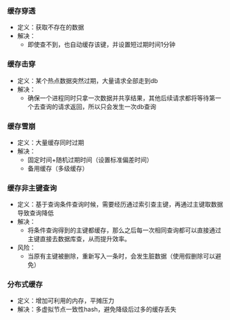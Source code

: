 ### 缓存穿透

*   定义：获取不存在的数据
*   解决：
    *   即使查不到，也自动缓存该键，并设置短过期时间1分钟

### 缓存击穿

*   定义：某个热点数据突然过期，大量请求全部走到db
*   解决：
    *   确保一个进程同时只拿一次数据并共享结果，其他后续请求都将等待第一个去查询的请求返回，所以只会发生一次db查询

### 缓存雪崩

*   定义：大量缓存同时过期
*   解决：
    *   固定时间+随机过期时间（设置标准偏差时间）
    *   备用缓存（多级缓存）

### 缓存非主键查询

*   定义：基于查询条件查询时候，需要经历通过索引查主键，再通过主键取数据导致查询降低
*   解决：
    *   将条件查询得到的主键都缓存，那么之后每一次相同查询都可以直接通过主键直接去数据库查，从而提升效率。
*   风险：
    *   当原有主键被删除，重新写入一条时，会发生脏数据（使用假删除可以避免）

### 分布式缓存

*   定义：增加可利用的内存，平摊压力
*   解决：多虚拟节点一致性hash，避免降级后过多的缓存丢失

